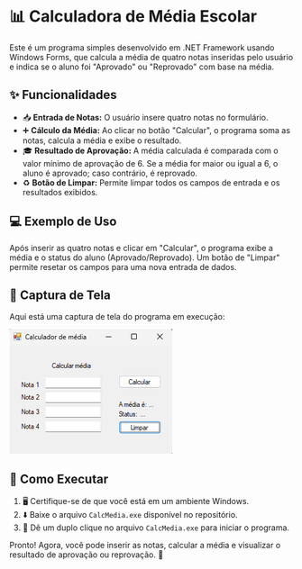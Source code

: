 # 📊 Calculadora de Média Escolar

Este é um programa simples desenvolvido em .NET Framework usando Windows Forms, que calcula a média de quatro notas inseridas pelo usuário e indica se o aluno foi "Aprovado" ou "Reprovado" com base na média.

## ✨ Funcionalidades
- 📥 **Entrada de Notas:** O usuário insere quatro notas no formulário.
- ➕ **Cálculo da Média:** Ao clicar no botão "Calcular", o programa soma as notas, calcula a média e exibe o resultado.
- 🎓 **Resultado de Aprovação:** A média calculada é comparada com o valor mínimo de aprovação de 6. Se a média for maior ou igual a 6, o aluno é aprovado; caso contrário, é reprovado.
- ♻️ **Botão de Limpar:** Permite limpar todos os campos de entrada e os resultados exibidos.

## 💻 Exemplo de Uso
Após inserir as quatro notas e clicar em "Calcular", o programa exibe a média e o status do aluno (Aprovado/Reprovado). Um botão de "Limpar" permite resetar os campos para uma nova entrada de dados.

## 📸 Captura de Tela
Aqui está uma captura de tela do programa em execução:

![Captura de Tela](./assets/images/program.png)

## 🚀 Como Executar
1. 🖥️ Certifique-se de que você está em um ambiente Windows.
2. ⬇️ Baixe o arquivo `CalcMedia.exe` disponível no repositório.
3. 📂 Dê um duplo clique no arquivo `CalcMedia.exe` para iniciar o programa.

Pronto! Agora, você pode inserir as notas, calcular a média e visualizar o resultado de aprovação ou reprovação. 🎉
